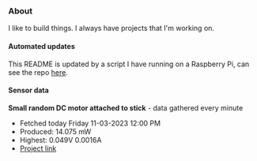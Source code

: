 ### About
I like to build things. I always have projects that I'm working on.

#### Automated updates
This README is updated by a script I have running on a Raspberry Pi, can see the repo [here](https://github.com/jdc-cunningham/raspi-git-repo-updater).

#### Sensor data


**Small random DC motor attached to stick** - data gathered every minute
- Fetched today Friday 11-03-2023 12:00 PM
- Produced: 14.075 mW
- Highest: 0.049V 0.0016A
- [Project link](https://github.com/jdc-cunningham/turbine-raspi)